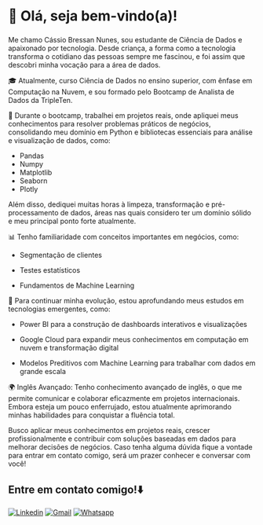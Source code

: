 # 👋 Olá, seja bem-vindo(a)!
### 
Me chamo Cássio Bressan Nunes, sou estudante de Ciência de Dados e apaixonado por tecnologia. Desde criança, a forma como a tecnologia transforma o cotidiano das pessoas sempre me fascinou, e foi assim que descobri minha vocação para a área de dados.

🎓 Atualmente, curso Ciência de Dados no ensino superior, com ênfase em Computação na Nuvem, e sou formado pelo Bootcamp de Analista de Dados da TripleTen.

🚀 Durante o bootcamp, trabalhei em projetos reais, onde apliquei meus conhecimentos para resolver problemas práticos de negócios, consolidando meu domínio em Python e bibliotecas essenciais para análise e visualização de dados, como:

- Pandas
- Numpy
- Matplotlib
- Seaborn
- Plotly

Além disso, dediquei muitas horas à limpeza, transformação e pré-processamento de dados, áreas nas quais considero ter um domínio sólido e meu principal ponto forte atualmente.

📊 Tenho familiaridade com conceitos importantes em negócios, como:

- Segmentação de clientes

- Testes estatísticos

- Fundamentos de Machine Learning

📌 Para continuar minha evolução, estou aprofundando meus estudos em tecnologias emergentes, como:

- Power BI para a construção de dashboards interativos e visualizações

- Google Cloud para expandir meus conhecimentos em computação em nuvem e transformação digital

- Modelos Preditivos com Machine Learning para trabalhar com dados em grande escala

🌍 Inglês Avançado: Tenho conhecimento avançado de inglês, o que me permite comunicar e colaborar eficazmente em projetos internacionais. Embora esteja um pouco enferrujado, estou atualmente aprimorando minhas habilidades para conquistar a fluência total.

Busco aplicar meus conhecimentos em projetos reais, crescer profissionalmente e contribuir com soluções baseadas em dados para melhorar decisões de negócios. Caso tenha alguma dúvida fique a vontade para entrar em contato comigo, será um prazer conhecer e conversar com você!

## Entre em contato comigo!⬇️
[![Linkedin](https://img.shields.io/badge/LinkedIn-0077B5?style=for-the-badge&logo=linkedin&logoColor=white)](https://www.linkedin.com/in/cássio-bressan-nunes/)
[![Gmail](https://img.shields.io/badge/Gmail-D14836?style=for-the-badge&logo=gmail&logoColor=white)]()
[![Whatsapp](https://img.shields.io/badge/WhatsApp-25D366?style=for-the-badge&logo=whatsapp&logoColor=white)](https://wa.me/5548996003043?text=Olá+podemos+conversar?)



